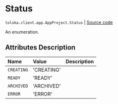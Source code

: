 # Status
`toloka.client.app.AppProject.Status` | [Source code](https://github.com/Toloka/toloka-kit/blob/v1.2.1/src/client/app/__init__.py#L113)

An enumeration.

## Attributes Description

| Name | Value | Description |
| :------| :-----------| :----------| 
`CREATING`|'CREATING'|
`READY`|'READY'|
`ARCHIVED`|'ARCHIVED'|
`ERROR`|'ERROR'|
